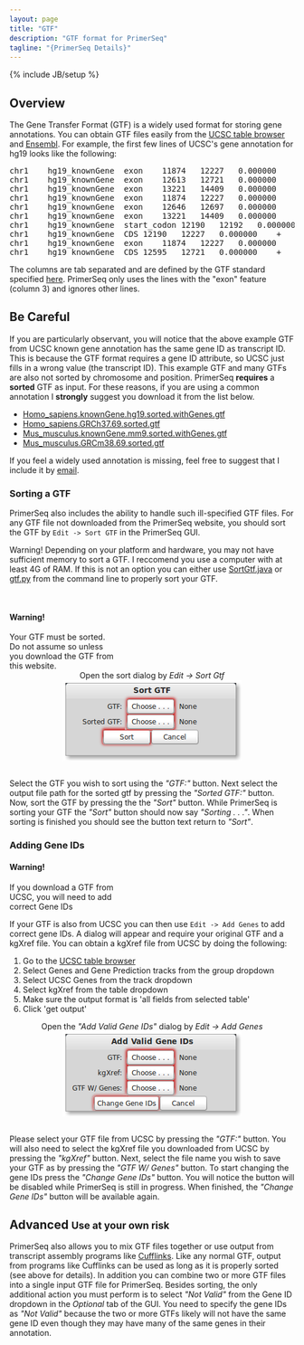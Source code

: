 ```yaml
---
layout: page
title: "GTF"
description: "GTF format for PrimerSeq"
tagline: "{PrimerSeq Details}"
---
```

{% include JB/setup %}

## Overview

The Gene Transfer Format (GTF) is a widely used format for storing gene annotations.
You can obtain GTF files easily from the [UCSC table browser](http://genome.ucsc.edu/cgi-bin/hgTables?command=start)
and [Ensembl](http://www.ensembl.org/info/data/ftp/index.html). For example,
the first few lines of UCSC's gene annotation for hg19 looks like the following:

<pre style="overflow-x: scroll; white-space:nowrap;">
chr1&nbsp;&nbsp;&nbsp;&nbsp;hg19_knownGene&nbsp;&nbsp;exon&nbsp;&nbsp;&nbsp;&nbsp;11874&nbsp;&nbsp;&nbsp;12227&nbsp;&nbsp;&nbsp;0.000000&nbsp;&nbsp;&nbsp;&nbsp;+&nbsp;&nbsp;&nbsp;.&nbsp;&nbsp;&nbsp;gene_id&nbsp;"uc001aaa.3";&nbsp;transcript_id&nbsp;"uc001aaa.3";<br/>
chr1&nbsp;&nbsp;&nbsp;&nbsp;hg19_knownGene&nbsp;&nbsp;exon&nbsp;&nbsp;&nbsp;&nbsp;12613&nbsp;&nbsp;&nbsp;12721&nbsp;&nbsp;&nbsp;0.000000&nbsp;&nbsp;&nbsp;&nbsp;+&nbsp;&nbsp;&nbsp;.&nbsp;&nbsp;&nbsp;gene_id&nbsp;"uc001aaa.3";&nbsp;transcript_id&nbsp;"uc001aaa.3";<br/>
chr1&nbsp;&nbsp;&nbsp;&nbsp;hg19_knownGene&nbsp;&nbsp;exon&nbsp;&nbsp;&nbsp;&nbsp;13221&nbsp;&nbsp;&nbsp;14409&nbsp;&nbsp;&nbsp;0.000000&nbsp;&nbsp;&nbsp;&nbsp;+&nbsp;&nbsp;&nbsp;.&nbsp;&nbsp;&nbsp;gene_id&nbsp;"uc001aaa.3";&nbsp;transcript_id&nbsp;"uc001aaa.3";<br/>
chr1&nbsp;&nbsp;&nbsp;&nbsp;hg19_knownGene&nbsp;&nbsp;exon&nbsp;&nbsp;&nbsp;&nbsp;11874&nbsp;&nbsp;&nbsp;12227&nbsp;&nbsp;&nbsp;0.000000&nbsp;&nbsp;&nbsp;&nbsp;+&nbsp;&nbsp;&nbsp;.&nbsp;&nbsp;&nbsp;gene_id&nbsp;"uc010nxr.1";&nbsp;transcript_id&nbsp;"uc010nxr.1";<br/>
chr1&nbsp;&nbsp;&nbsp;&nbsp;hg19_knownGene&nbsp;&nbsp;exon&nbsp;&nbsp;&nbsp;&nbsp;12646&nbsp;&nbsp;&nbsp;12697&nbsp;&nbsp;&nbsp;0.000000&nbsp;&nbsp;&nbsp;&nbsp;+&nbsp;&nbsp;&nbsp;.&nbsp;&nbsp;&nbsp;gene_id&nbsp;"uc010nxr.1";&nbsp;transcript_id&nbsp;"uc010nxr.1";<br/>
chr1&nbsp;&nbsp;&nbsp;&nbsp;hg19_knownGene&nbsp;&nbsp;exon&nbsp;&nbsp;&nbsp;&nbsp;13221&nbsp;&nbsp;&nbsp;14409&nbsp;&nbsp;&nbsp;0.000000&nbsp;&nbsp;&nbsp;&nbsp;+&nbsp;&nbsp;&nbsp;.&nbsp;&nbsp;&nbsp;gene_id&nbsp;"uc010nxr.1";&nbsp;transcript_id&nbsp;"uc010nxr.1";<br/>
chr1&nbsp;&nbsp;&nbsp;&nbsp;hg19_knownGene&nbsp;&nbsp;start_codon&nbsp;12190&nbsp;&nbsp;&nbsp;12192&nbsp;&nbsp;&nbsp;0.000000&nbsp;&nbsp;&nbsp;&nbsp;+&nbsp;&nbsp;&nbsp;.&nbsp;&nbsp;&nbsp;gene_id&nbsp;"uc010nxq.1";&nbsp;transcript_id&nbsp;"uc010nxq.1";<br/>
chr1&nbsp;&nbsp;&nbsp;&nbsp;hg19_knownGene&nbsp;&nbsp;CDS&nbsp;12190&nbsp;&nbsp;&nbsp;12227&nbsp;&nbsp;&nbsp;0.000000&nbsp;&nbsp;&nbsp;&nbsp;+&nbsp;&nbsp;&nbsp;0&nbsp;&nbsp;&nbsp;gene_id&nbsp;"uc010nxq.1";&nbsp;transcript_id&nbsp;"uc010nxq.1";<br/>
chr1&nbsp;&nbsp;&nbsp;&nbsp;hg19_knownGene&nbsp;&nbsp;exon&nbsp;&nbsp;&nbsp;&nbsp;11874&nbsp;&nbsp;&nbsp;12227&nbsp;&nbsp;&nbsp;0.000000&nbsp;&nbsp;&nbsp;&nbsp;+&nbsp;&nbsp;&nbsp;.&nbsp;&nbsp;&nbsp;gene_id&nbsp;"uc010nxq.1";&nbsp;transcript_id&nbsp;"uc010nxq.1";<br/>
chr1&nbsp;&nbsp;&nbsp;&nbsp;hg19_knownGene&nbsp;&nbsp;CDS&nbsp;12595&nbsp;&nbsp;&nbsp;12721&nbsp;&nbsp;&nbsp;0.000000&nbsp;&nbsp;&nbsp;&nbsp;+&nbsp;&nbsp;&nbsp;1&nbsp;&nbsp;&nbsp;gene_id&nbsp;"uc010nxq.1";&nbsp;transcript_id&nbsp;"uc010nxq.1";<br/>
</pre>

The columns are tab separated and are defined by the GTF standard specified [here](http://mblab.wustl.edu/GTF22.html).
PrimerSeq only uses the lines with the "exon" feature (column 3) and ignores other lines.

## Be Careful 

If you are particularly observant, you will notice that the above example GTF from UCSC known gene annotation has
the same gene ID as transcript ID. This is because the GTF format requires a gene ID
attribute, so UCSC just fills in a wrong value (the transcript ID).
This example GTF and many GTFs are also not sorted by chromosome and position. PrimerSeq **requires** a **sorted**
GTF as input. For these reasons, if you are using a common annotation I **strongly** suggest you download it from the list
below.

* [Homo_sapiens.knownGene.hg19.sorted.withGenes.gtf](http://sourceforge.net/projects/primerseq/files/GTF/Homo_sapiens.knownGene.hg19.sorted.withGenes.gtf/download)
* [Homo_sapiens.GRCh37.69.sorted.gtf](http://sourceforge.net/projects/primerseq/files/GTF/Homo_sapiens.GRCh37.69.sorted.gtf/download)
* [Mus_musculus.knownGene.mm9.sorted.withGenes.gtf](http://sourceforge.net/projects/primerseq/files/GTF/Mus_musculus.knownGene.mm9.sorted.withGenes.gtf/download)
* [Mus_musculus.GRCm38.69.sorted.gtf](http://sourceforge.net/projects/primerseq/files/GTF/Mus_musculus.GRCm38.69.sorted.gtf/download)

If you feel a widely used annotation is missing, feel free to suggest that I 
include it by [email](mailto:primerseq@gmail.com).

### Sorting a GTF

PrimerSeq also includes the ability to handle such ill-specified GTF files.
For any GTF file not downloaded from the PrimerSeq website, you should
sort the GTF by `Edit -> Sort GTF` in the PrimerSeq GUI.

<span style="display:block"><span class="label label-warning">Warning!</span> Depending on your platform and hardware,
you may not have sufficient memory to sort a GTF. I reccomend you use a computer with at least 4G of RAM.
If this is not an option you can
either use <a href="https://github.com/ctokheim/PrimerSeq/blob/master/bin/java_src/SortGtf.java">SortGtf.java</a>
or <a href="https://github.com/ctokheim/PrimerSeq/blob/master/gtf.py">gtf.py</a> from the command line to properly sort your GTF.
</span>

</br>

<div class="alert alert-block pull-right">
  <h4>Warning!</h4>
  Your GTF must be sorted.</br>
  Do not assume so unless</br>
  you download the GTF from</br>
  this website.
</div>

<center>Open the sort dialog by <i>Edit -> Sort Gtf</i></center>
<img src="sortgtf.png" style="display:block;margin-left:auto;margin-right:auto;" />
</br>

Select the GTF you wish to sort using the *"GTF:"* button. Next select the output file path
for the sorted gtf by pressing the *"Sorted GTF:"* button. Now, sort the GTF by pressing the
the *"Sort"* button. While PrimerSeq is sorting your GTF the *"Sort"* button should now say
*"Sorting . . ."*. When sorting is finished you should see the button text return to *"Sort"*.

### Adding Gene IDs

<div class="alert alert-block pull-right">
  <h4>Warning!</h4>
  If you download a GTF from</br>
  UCSC, you will need to add</br>
  correct Gene IDs
</div>

If your GTF is also from UCSC you can then use `Edit -> Add Genes` to add correct gene IDs.
A dialog will appear and require your original GTF and a kgXref file. 
You can obtain a kgXref file from UCSC by doing the following:

1. Go to the [UCSC table browser](http://genome.ucsc.edu/cgi-bin/hgTables)
2. Select Genes and Gene Prediction tracks from the group dropdown
3. Select UCSC Genes from the track dropdown
4. Select kgXref from the table dropdown
5. Make sure the output format is 'all fields from selected table'
6. Click 'get output'

<center>Open the <i>"Add Valid Gene IDs"</i> dialog by <i>Edit -> Add Genes</i></center>
<img src="addgenes.png" style="display:block;margin-left:auto;margin-right:auto;" />
</br>

Please select your GTF file from UCSC by pressing the *"GTF:"* button.
You will also need to select the kgXref file you downloaded from UCSC by pressing the *"kgXref"* button.
Next, select the file name you wish to save your GTF as by pressing the *"GTF W/ Genes"* button.
To start changing the gene IDs press the *"Change Gene IDs"* button. You will notice the button will be
disabled while PrimerSeq is still in progress. When finished, the *"Change Gene IDs"* button will be available
again.

## Advanced <small>Use at your own risk</small>

PrimerSeq also allows you to mix GTF files together or use output from transcript assembly programs like [Cufflinks](http://cufflinks.cbcb.umd.edu/).
Like any normal GTF, output from programs like Cufflinks can be used as long as it is properly sorted (see above for details). In addition you can combine
two or more GTF files into a single input GTF file for PrimerSeq. Besides sorting, the only additional action you must perform is to select *"Not Valid"* from
the Gene ID dropdown in the *Optional* tab of the GUI. You need to specify the gene IDs as *"Not Valid"* because the two or more GTFs likely will not
have the same gene ID even though they may have many of the same genes in their annotation.
